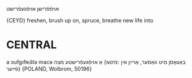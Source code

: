 אויפֿפֿרישן
אויפֿגעפֿרישט

{CEYD}
freshen, brush up on,  spruce, breathe new life into

CENTRAL
========

a ɔufgɩfʀɩštə macə אַ אויפֿגעפֿרישטע מצה {ɴᴏᴛᴇ: באַגאָסן מיט  וואַסער, אַרײַן אין פֿײַער} {POLAND, Wolbrom, 50196}
